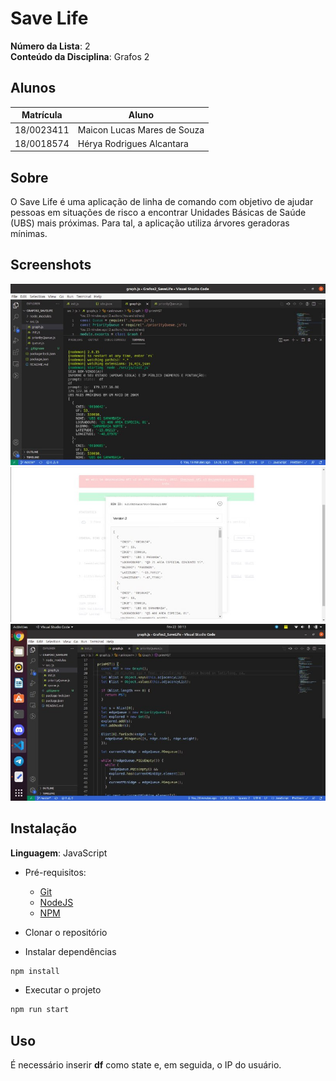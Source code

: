 # Save Life

**Número da Lista**: 2<br>
**Conteúdo da Disciplina**: Grafos 2<br>

## Alunos
|Matrícula | Aluno |
| -- | -- |
| 18/0023411  |  Maicon Lucas Mares de Souza |
| 18/0018574  |  Hérya Rodrigues Alcantara |

## Sobre 
O Save Life é uma aplicação de linha de comando com objetivo de ajudar pessoas em situações de risco a encontrar Unidades Básicas de Saúde (UBS) mais próximas. Para tal, a aplicação utiliza árvores geradoras mínimas.

## Screenshots

![Imagem terminal](images/terminal.jpeg)
![Imagem dados](images/dados.jpeg)
![Imagem código](images/codigo.jpeg)

## Instalação 
**Linguagem**: JavaScript<br>

* Pré-requisitos:
  * [Git](https://git-scm.com/)
  * [NodeJS](https://nodejs.org/en/)
  * [NPM](https://docs.npmjs.com/downloading-and-installing-node-js-and-npm)
  
 
 * Clonar o repositório
 
  * Instalar dependências
  ```bash
  npm install
  ```
  
 * Executar o projeto
  ```bash
  npm run start
  ```

## Uso
É necessário inserir **df** como state e, em seguida,  o IP do usuário.




